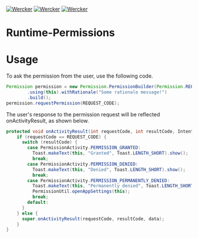 [![Wercker](https://api.travis-ci.org/karthyks/Runtime-Permissions.svg?branch=master)](https://travis-ci.org/karthyks/Runtime-Permissions) 
[![Wercker](https://img.shields.io/badge/jcenter-v1.3-yellow.svg)](https://bintray.com/karthik-logs/karthyks/Runtime-Permissions/1.3)
[![Wercker](https://img.shields.io/badge/Android--Arsenal-Runtime--Permissions-brightgreen.svg)](https://android-arsenal.com/details/1/4522)

# Runtime-Permissions

# Usage 

To ask the permission from the user, use the following code. 

```java
Permission permission = new Permission.PermissionBuilder(Permission.REQUEST_LOCATION)
        .using(this).withRationale("Some rationale message!")
        .build();
permission.requestPermission(REQUEST_CODE);
```

The user's response to the permission request will be reflected onActivityResult, as shown below.

```java
protected void onActivityResult(int requestCode, int resultCode, Intent data) {
    if (requestCode == REQUEST_CODE) {
      switch (resultCode) {
        case PermissionActivity.PERMISSION_GRANTED:
          Toast.makeText(this, "Granted", Toast.LENGTH_SHORT).show();
          break;
        case PermissionActivity.PERMISSION_DENIED:
          Toast.makeText(this, "Denied", Toast.LENGTH_SHORT).show();
          break;
        case PermissionActivity.PERMISSION_PERMANENTLY_DENIED:
          Toast.makeText(this, "Permanently denied", Toast.LENGTH_SHORT).show();
          PermissionUtil.openAppSettings(this);
          break;
        default:
      }
    } else {
      super.onActivityResult(requestCode, resultCode, data);
    }
}
```





